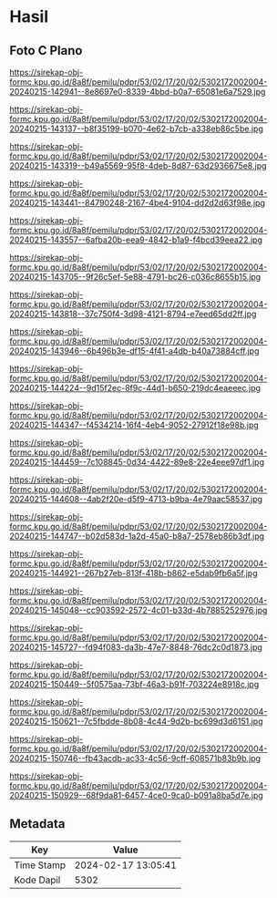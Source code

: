 # Hasil

## Foto C Plano

https://sirekap-obj-formc.kpu.go.id/8a8f/pemilu/pdpr/53/02/17/20/02/5302172002004-20240215-142941--8e8697e0-8339-4bbd-b0a7-65081e6a7529.jpg

https://sirekap-obj-formc.kpu.go.id/8a8f/pemilu/pdpr/53/02/17/20/02/5302172002004-20240215-143137--b8f35199-b070-4e62-b7cb-a338eb86c5be.jpg

https://sirekap-obj-formc.kpu.go.id/8a8f/pemilu/pdpr/53/02/17/20/02/5302172002004-20240215-143319--b49a5569-95f8-4deb-8d87-63d2936675e8.jpg

https://sirekap-obj-formc.kpu.go.id/8a8f/pemilu/pdpr/53/02/17/20/02/5302172002004-20240215-143441--84790248-2167-4be4-9104-dd2d2d63f98e.jpg

https://sirekap-obj-formc.kpu.go.id/8a8f/pemilu/pdpr/53/02/17/20/02/5302172002004-20240215-143557--6afba20b-eea9-4842-b1a9-f4bcd39eea22.jpg

https://sirekap-obj-formc.kpu.go.id/8a8f/pemilu/pdpr/53/02/17/20/02/5302172002004-20240215-143705--9f26c5ef-5e88-4791-bc26-c036c8655b15.jpg

https://sirekap-obj-formc.kpu.go.id/8a8f/pemilu/pdpr/53/02/17/20/02/5302172002004-20240215-143818--37c750f4-3d98-4121-8794-e7eed65dd2ff.jpg

https://sirekap-obj-formc.kpu.go.id/8a8f/pemilu/pdpr/53/02/17/20/02/5302172002004-20240215-143946--6b496b3e-df15-4f41-a4db-b40a73884cff.jpg

https://sirekap-obj-formc.kpu.go.id/8a8f/pemilu/pdpr/53/02/17/20/02/5302172002004-20240215-144224--9d15f2ec-8f9c-44d1-b650-219dc4eaeeec.jpg

https://sirekap-obj-formc.kpu.go.id/8a8f/pemilu/pdpr/53/02/17/20/02/5302172002004-20240215-144347--f4534214-16f4-4eb4-9052-27912f18e98b.jpg

https://sirekap-obj-formc.kpu.go.id/8a8f/pemilu/pdpr/53/02/17/20/02/5302172002004-20240215-144459--7c108845-0d34-4422-89e8-22e4eee97df1.jpg

https://sirekap-obj-formc.kpu.go.id/8a8f/pemilu/pdpr/53/02/17/20/02/5302172002004-20240215-144608--4ab2f20e-d5f9-4713-b9ba-4e79aac58537.jpg

https://sirekap-obj-formc.kpu.go.id/8a8f/pemilu/pdpr/53/02/17/20/02/5302172002004-20240215-144747--b02d583d-1a2d-45a0-b8a7-2578eb86b3df.jpg

https://sirekap-obj-formc.kpu.go.id/8a8f/pemilu/pdpr/53/02/17/20/02/5302172002004-20240215-144921--267b27eb-813f-418b-b862-e5dab9fb6a5f.jpg

https://sirekap-obj-formc.kpu.go.id/8a8f/pemilu/pdpr/53/02/17/20/02/5302172002004-20240215-145048--cc903592-2572-4c01-b33d-4b7885252976.jpg

https://sirekap-obj-formc.kpu.go.id/8a8f/pemilu/pdpr/53/02/17/20/02/5302172002004-20240215-145727--fd94f083-da3b-47e7-8848-76dc2c0d1873.jpg

https://sirekap-obj-formc.kpu.go.id/8a8f/pemilu/pdpr/53/02/17/20/02/5302172002004-20240215-150449--5f0575aa-73bf-46a3-b91f-703224e8918c.jpg

https://sirekap-obj-formc.kpu.go.id/8a8f/pemilu/pdpr/53/02/17/20/02/5302172002004-20240215-150621--7c5fbdde-8b08-4c44-9d2b-bc699d3d6151.jpg

https://sirekap-obj-formc.kpu.go.id/8a8f/pemilu/pdpr/53/02/17/20/02/5302172002004-20240215-150746--fb43acdb-ac33-4c56-9cff-608571b83b9b.jpg

https://sirekap-obj-formc.kpu.go.id/8a8f/pemilu/pdpr/53/02/17/20/02/5302172002004-20240215-150929--68f9da81-6457-4ce0-9ca0-b091a8ba5d7e.jpg


## Metadata

| Key        | Value               |
| ---------- | ------------------- |
| Time Stamp | 2024-02-17 13:05:41 |
| Kode Dapil | 5302                |



